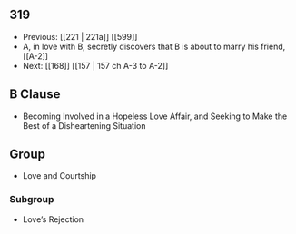 ## 319
- Previous: [[221 | 221a]] [[599]] 
- A, in love with B, secretly discovers that B is about to marry his friend, [[A-2]]
- Next: [[168]] [[157 | 157 ch A-3 to A-2]] 

## B Clause
- Becoming Involved in a Hopeless Love Affair, and Seeking to Make the Best of a Disheartening Situation

## Group
- Love and Courtship

### Subgroup
- Love’s Rejection

